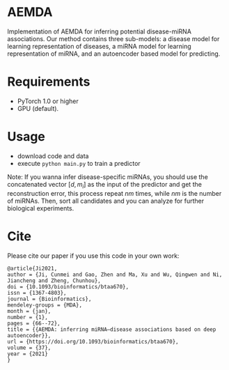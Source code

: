# AEMDA
Implementation of AEMDA for inferring potential disease-miRNA associations. Our method contains three sub-models: a disease model for learning representation of diseases, a miRNA model for learning representation of miRNA, and an autoencoder based model for predicting. 

# Requirements
  * PyTorch 1.0 or higher
  * GPU (default).

# Usage
  * download code and data
  * execute ```python main.py``` to train a predictor
  

Note: If you wanna infer disease-specific miRNAs, you should use the concatenated vector $[d, m_i]$ as the input of the predictor and get the reconstruction error, this process repeat $nm$ times, while $nm$ is the number of miRNAs. Then, sort all candidates and you can analyze for further biological experiments.

# Cite
Please cite our paper if you use this code in your own work:
```
@article{Ji2021,
author = {Ji, Cunmei and Gao, Zhen and Ma, Xu and Wu, Qingwen and Ni, Jiancheng and Zheng, Chunhou},
doi = {10.1093/bioinformatics/btaa670},
issn = {1367-4803},
journal = {Bioinformatics},
mendeley-groups = {MDA},
month = {jan},
number = {1},
pages = {66--72},
title = {{AEMDA: inferring miRNA–disease associations based on deep autoencoder}},
url = {https://doi.org/10.1093/bioinformatics/btaa670},
volume = {37},
year = {2021}
}

```
